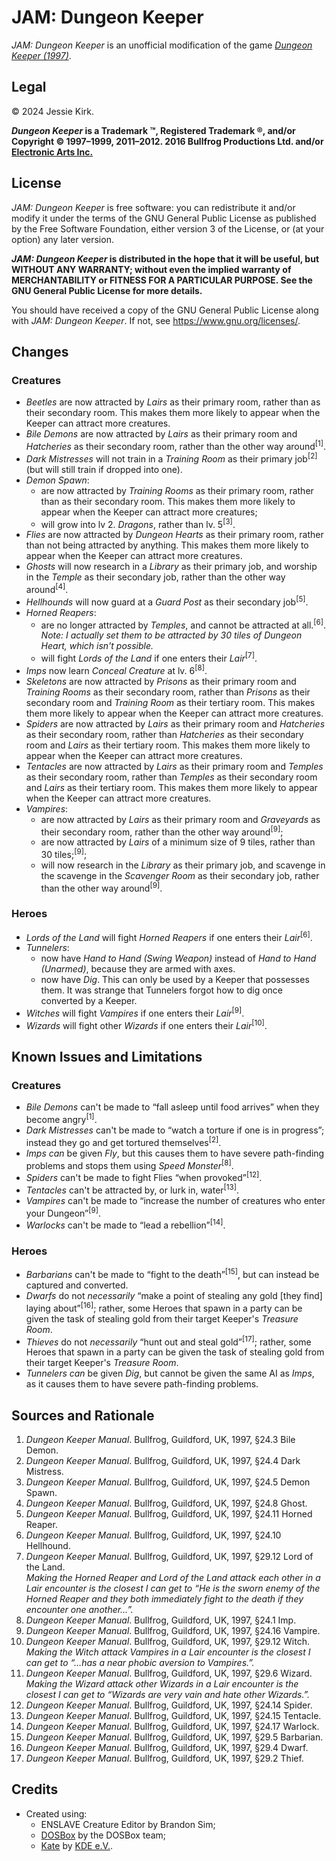 # JAM: Dungeon Keeper
*JAM: Dungeon Keeper* is an unofficial modification of the game *[Dungeon Keeper (1997)](https://en.wikipedia.org/wiki/Dungeon_Keeper)*.

## Legal
© 2024 Jessie Kirk.

__*Dungeon Keeper* is a Trademark ™, Registered Trademark ®, and/or Copyright © 1997–1999, 2011–2012. 2016 Bullfrog Productions Ltd. and/or [Electronic Arts Inc.](https://www.ea.com/)__

## License
*JAM: Dungeon Keeper* is free software: you can redistribute it and/or modify it under the terms of the GNU General Public License as published by the Free Software Foundation, either version 3 of the License, or (at your option) any later version.

__*JAM: Dungeon Keeper* is distributed in the hope that it will be useful, but WITHOUT ANY WARRANTY; without even the implied warranty of MERCHANTABILITY or FITNESS FOR A PARTICULAR PURPOSE. See the GNU General Public License for more details.__

You should have received a copy of the GNU General Public License along with *JAM: Dungeon Keeper*. If not, see [<https://www.gnu.org/licenses/>](https://www.gnu.org/licenses/).

## Changes

### Creatures
* *Beetles* are now attracted by *Lairs* as their primary room, rather than as their secondary room. This makes them more likely to appear when the Keeper can attract more creatures.
* *Bile Demons* are now attracted by *Lairs* as their primary room and *Hatcheries* as their secondary room, rather than the other way around<sup>[1]</sup>.
* *Dark Mistresses* will not train in a *Training Room* as their primary job<sup>[2]</sup> (but will still train if dropped into one).
* *Demon Spawn*:
  * are now attracted by *Training Rooms* as their primary room, rather than as their secondary room. This makes them more likely to appear when the Keeper can attract more creatures;
  * will grow into lv 2. *Dragons*, rather than lv. 5<sup>[3]</sup>.
* *Flies* are now attracted by *Dungeon Hearts* as their primary room, rather than not being attracted by anything. This makes them more likely to appear when the Keeper can attract more creatures.
* *Ghosts* will now research in a *Library* as their primary job, and worship in the *Temple* as their secondary job, rather than the other way around<sup>[4]</sup>.
* *Hellhounds* will now guard at a *Guard Post* as their secondary job<sup>[5]</sup>.
* *Horned Reapers*:
  * are no longer attracted by *Temples*, and cannot be attracted at all.<sup>[6]</sup>. *Note: I actually set them to be attracted by 30 tiles of Dungeon Heart, which isn't possible.*
  * will fight *Lords of the Land* if one enters their *Lair*<sup>[7]</sup>.
* *Imps* now learn *Conceal Creature* at lv. 6<sup>[8]</sup>.
* *Skeletons* are now attracted by *Prisons* as their primary room and *Training Rooms* as their secondary room, rather than *Prisons* as their secondary room and *Training Room* as their tertiary room. This makes them more likely to appear when the Keeper can attract more creatures.
* *Spiders* are now attracted by *Lairs* as their primary room and *Hatcheries* as their secondary room, rather than *Hatcheries* as their secondary room and *Lairs* as their tertiary room. This makes them more likely to appear when the Keeper can attract more creatures.
* *Tentacles* are now attracted by *Lairs* as their primary room and *Temples* as their secondary room, rather than *Temples* as their secondary room and *Lairs* as their tertiary room. This makes them more likely to appear when the Keeper can attract more creatures.
* *Vampires*:
    * are now attracted by *Lairs* as their primary room and *Graveyards* as their secondary room, rather than the other way around<sup>[9]</sup>;
    * are now attracted by *Lairs* of a minimum size of 9 tiles, rather than 30 tiles;<sup>[9]</sup>;
    * will now research in the *Library* as their primary job, and scavenge in the scavenge in the *Scavenger Room* as their secondary job, rather than the other way around<sup>[9]</sup>.

### Heroes
* *Lords of the Land* will fight *Horned Reapers* if one enters their *Lair*<sup>[6]</sup>.
* *Tunnelers*:
  * now have *Hand to Hand (Swing Weapon)* instead of *Hand to Hand (Unarmed)*, because they are armed with axes.   
  * now have *Dig*. This can only be used by a Keeper that possesses them. It was strange that Tunnelers forgot how to dig once converted by a Keeper.
* *Witches* will fight *Vampires* if one enters their *Lair*<sup>[9]</sup>.
* *Wizards* will fight other *Wizards* if one enters their *Lair*<sup>[10]</sup>.

## Known Issues and Limitations

### Creatures
* *Bile Demons* can't be made to “fall asleep until food arrives” when they become angry<sup>[1]</sup>.
* *Dark Mistresses* can't be made to “watch a torture if one is in progress”; instead they go and get tortured themselves<sup>[2]</sup>.
* *Imps* *can* be given *Fly*, but this causes them to have severe path-finding problems and stops them using *Speed Monster*<sup>[8]</sup>.
* *Spiders* can't be made to fight Flies “when provoked”<sup>[12]</sup>.
* *Tentacles* can't be attracted by, or lurk in, water<sup>[13]</sup>.
* *Vampires* can't be made to “increase the number of creatures who enter your Dungeon”<sup>[9]</sup>.
* *Warlocks* can't be made to “lead a rebellion”<sup>[14]</sup>.

### Heroes
* *Barbarians* can't be made to “fight to the death”<sup>[15]</sup>, but can instead be captured and converted.
* *Dwarfs* do not *necessarily* “make a point of stealing any gold [they find] laying about”<sup>[16]</sup>; rather, some Heroes that spawn in a party can be given the task of stealing gold from their target Keeper's *Treasure Room*.
* *Thieves* do not *necessarily* “hunt out and steal gold”<sup>[17]</sup>; rather, some Heroes that spawn in a party can be given the task of stealing gold from their target Keeper's *Treasure Room*.
* *Tunnelers* *can* be given *Dig*, but cannot be given the same AI as *Imps*, as it causes them to have severe path-finding problems.
 
## Sources and Rationale
1. *Dungeon Keeper Manual*. Bullfrog, Guildford, UK, 1997, §24.3 Bile Demon.
2. *Dungeon Keeper Manual*. Bullfrog, Guildford, UK, 1997, §24.4 Dark Mistress.
3. *Dungeon Keeper Manual*. Bullfrog, Guildford, UK, 1997, §24.5 Demon Spawn.
4. *Dungeon Keeper Manual*. Bullfrog, Guildford, UK, 1997, §24.8 Ghost.
5. *Dungeon Keeper Manual*. Bullfrog, Guildford, UK, 1997, §24.11 Horned Reaper.
6. *Dungeon Keeper Manual*. Bullfrog, Guildford, UK, 1997, §24.10 Hellhound.
7. *Dungeon Keeper Manual*. Bullfrog, Guildford, UK, 1997, §29.12 Lord of the Land.<br>*Making the Horned Reaper and Lord of the Land attack each other in a Lair encounter is the closest I can get to “He is the sworn enemy of the Horned Reaper and they both immediately fight to the death if they encounter one another…”.*
8. *Dungeon Keeper Manual*. Bullfrog, Guildford, UK, 1997, §24.1 Imp.
9. *Dungeon Keeper Manual*. Bullfrog, Guildford, UK, 1997, §24.16 Vampire.
10. *Dungeon Keeper Manual*. Bullfrog, Guildford, UK, 1997, §29.12 Witch.<br>*Making the Witch attack Vampires in a Lair encounter is the closest I can get to “…has a near phobic aversion to Vampires.”.*
11. *Dungeon Keeper Manual*. Bullfrog, Guildford, UK, 1997, §29.6 Wizard.<br>*Making the Wizard attack other Wizards in a Lair encounter is the closest I can get to “Wizards are very vain and hate other Wizards.”.*
12. *Dungeon Keeper Manual*. Bullfrog, Guildford, UK, 1997, §24.14 Spider.
13. *Dungeon Keeper Manual*. Bullfrog, Guildford, UK, 1997, §24.15 Tentacle.
14. *Dungeon Keeper Manual*. Bullfrog, Guildford, UK, 1997, §24.17 Warlock.
15. *Dungeon Keeper Manual*. Bullfrog, Guildford, UK, 1997, §29.5 Barbarian.
16. *Dungeon Keeper Manual*. Bullfrog, Guildford, UK, 1997, §29.4 Dwarf.
17. *Dungeon Keeper Manual*. Bullfrog, Guildford, UK, 1997, §29.2 Thief.
 
## Credits
* Created using:
  * ENSLAVE Creature Editor by Brandon Sim;
  * [DOSBox](https://www.dosbox.com/) by the DOSBox team;
  * [Kate](https://kate-editor.org/) by [KDE e.V.](https://kde.org/).
